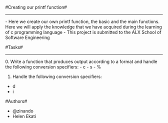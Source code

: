 #Creating our printf function#
<hr>
- Here we create our own printf function, the basic and the main functions. Here we will apply the knowledge that we have acquired during the learning of c programming language
- This project is submitted to the ALX School of Software Engineering

#Tasks#
<hr>
  0. Write a function that produces output according to a format and handle the following conversion specifiers:
  - c
  - s
  - %
  
  1. Handle the following conversion specifiers:
  - d
  - i
  
#Authors#
<br>
- @zinando
- Helen Ekati

